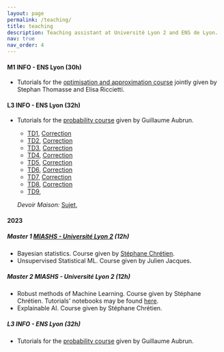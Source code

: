 ```yaml
---
layout: page
permalink: /teaching/
title: teaching
description: Teaching assistant at Université Lyon 2 and ENS de Lyon.
nav: true
nav_order: 4
---
```




#### M1 INFO - ENS Lyon (30h)

- Tutorials for the [optimisation and approximation course](https://www.ens-lyon.fr/formation/catalogue-de-cours/info4105/2024) jointly given by Stephan Thomasse and Elisa Riccietti.


#### L3 INFO - ENS Lyon (32h)

- Tutorials for the [probability course](http://math.univ-lyon1.fr/~aubrun/enseignement/IFL3-probas/index.html) given by Guillaume Aubrun.
    -  [TD1]({{annegnx.github.io}}/assets/teaching/L3_2025/TD01.pdf), [Correction]({{annegnx.github.io}}/assets/teaching/L3_2025/TD01_corr.pdf)
    -  [TD2]({{annegnx.github.io}}/assets/teaching/L3_2025/TD02.pdf), [Correction]({{annegnx.github.io}}/assets/teaching/L3_2025/TD02_corr.pdf)
    -  [TD3]({{annegnx.github.io}}/assets/teaching/L3_2025/TD03.pdf), [Correction]({{annegnx.github.io}}/assets/teaching/L3_2025/TD03_corr.pdf)
    -  [TD4]({{annegnx.github.io}}/assets/teaching/L3_2025/TD04.pdf), [Correction]({{annegnx.github.io}}/assets/teaching/L3_2025/TD04_corr.pdf)
    -  [TD5]({{annegnx.github.io}}/assets/teaching/L3_2025/TD05.pdf), [Correction]({{annegnx.github.io}}/assets/teaching/L3_2025/TD05_corr.pdf)
    -  [TD6]({{annegnx.github.io}}/assets/teaching/L3_2025/TD06.pdf), [Correction]({{annegnx.github.io}}/assets/teaching/L3_2025/TD06_corr.pdf)
    -  [TD7]({{annegnx.github.io}}/assets/teaching/L3_2025/TD07.pdf), [Correction]({{annegnx.github.io}}/assets/teaching/L3_2025/TD07_corr.pdf)
    -  [TD8]({{annegnx.github.io}}/assets/teaching/L3_2025/TD08.pdf), [Correction]({{annegnx.github.io}}/assets/teaching/L3_2025/TD08_corr.pdf)
    -  [TD9]({{annegnx.github.io}}/assets/teaching/L3_2025/TD09.pdf),

    *Devoir Maison:*  [Sujet]({{annegnx.github.io}}/assets/teaching/L3_2025/dm.pdf),


#### 2023

##### Master 1 [MIASHS - Université Lyon 2](https://www.univ-lyon2.fr/master-1-mathematiques-et-informatique-appliquees-aux-sciences-humaines-et-sociales-miashs) (12h)

- Bayesian statistics. Course given by [Stéphane Chrétien](https://sites.google.com/site/stephanegchretien/home).
- Unsupervised Statistical ML.  Course given by Julien Jacques.

##### Master 2 MIASHS - Université Lyon 2 (12h)

- Robust methods of Machine Learning. Course given by Stéphane Chrétien. Tutorials' notebooks  may be found [here](https://github.com/annegnx/mash_m2/tree/main/adversary/session1).
- Explainable AI. Course given by Stéphane Chrétien.

#####  L3 INFO - ENS Lyon (32h)

- Tutorials for the [probability course](http://math.univ-lyon1.fr/~aubrun/enseignement/IFL3-probas/index.html) given by Guillaume Aubrun.
